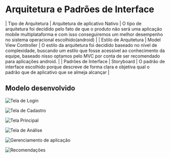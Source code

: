 # Arquitetura e Padrões de Interface

|   Tipo de Arquitetura    |   Arquitetura de aplicativo Nativo  | O tipo de arquitetura foi decidido pelo fato de que o produto não será uma aplicação mobile multiplataforma e com isso conseguiremos um melhor desempenho no sistema operacional escolhido(android)                            |
|   Estilo de Arquitetura  |   Model View Controller             | O estilo da arquitetura foi decidido baseado no nível de complexidade, buscando um estilo que fosse acessível ao conhecimento da equipe, baseado nisso optamos pelo MVC por conta de ser recomendado para aplicações android.  |
| Padrões de Interface     | Storyboard                          | O padrão de interface escolhido porque descreve de forma clara e objetiva qual o padrão que de aplicativo que se almeja alcançar                                                                                               |

## Modelo desenvolvido

![Tela de Login](imgs/tela1.jpg)

![Tela de Cadastro](imgs/tela2.jpg)

![Tela Principal](imgs/tela3.jpg)

![Tela de Análise](imgs/tela4.jpg)

![Gerenciamento de aplicação](imgs/tela5.jpg)

![Recomendações](imgs/tela6.jpg)

